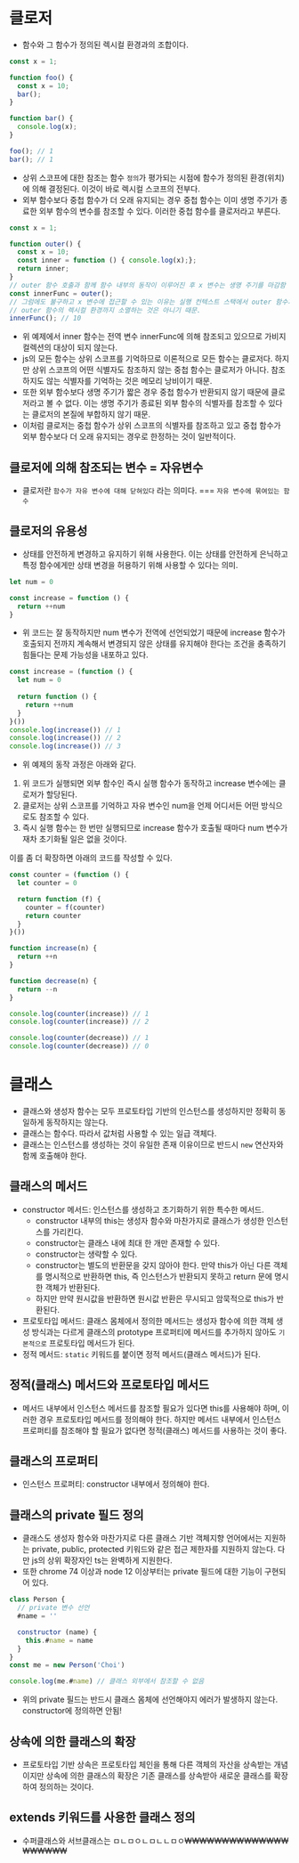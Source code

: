# 클로저
- 함수와 그 함수가 정의된 렉시컬 환경과의 조합이다.
```js
const x = 1;

function foo() {
  const x = 10;
  bar();
}

function bar() {
  console.log(x);
}

foo(); // 1
bar(); // 1
```
- 상위 스코프에 대한 참조는 함수 `정의`가 평가되는 시점에 함수가 정의된 환경(위치)에 의해 결정된다. 이것이 바로 렉시컬 스코프의 전부다. 
- 외부 함수보다 중첩 함수가 더 오래 유지되는 경우 중첩 함수는 이미 생명 주기가 종료한 외부 함수의 변수를 참조할 수 있다. 이러한 중첩 함수를 클로저라고 부른다. 

```js
const x = 1;

function outer() {
  const x = 10;
  const inner = function () { console.log(x);};
  return inner;
}
// outer 함수 호출과 함께 함수 내부의 동작이 이루어진 후 x 변수는 생명 주기를 마감함
const innerFunc = outer();
// 그럼에도 불구하고 x 변수에 접근할 수 있는 이유는 실행 컨텍스트 스택에서 outer 함수가 제거되지만
// outer 함수의 렉시컬 환경까지 소멸하는 것은 아니기 때문. 
innerFunc(); // 10
```
- 위 예제에서 inner 함수는 전역 변수 innerFunc에 의해 참조되고 있으므로 가비지 컬렉션의 대상이 되지 않는다. 
- js의 모든 함수는 상위 스코프를 기억하므로 이론적으로 모든 함수는 클로저다. 하지만 상위 스코프의 어떤 식별자도 참조하지 않는 중첩 함수는 클로저가 아니다. 참조하지도 않는 식별자를 기억하는 것은 메모리 낭비이기 때문. 
- 또한 외부 함수보다 생명 주기가 짧은 경우 중첩 함수가 반환되지 않기 때문에 클로저라고 볼 수 없다. 이는 생명 주기가 종료된 외부 함수의 식별자를 참조할 수 있다는 클로저의 본질에 부합하지 않기 때문. 
- 이처럼 클로저는 중첩 함수가 상위 스코프의 식별자를 참조하고 있고 중첩 함수가 외부 함수보다 더 오래 유지되는 경우로 한정하는 것이 일반적이다. 

## 클로저에 의해 참조되는 변수 = 자유변수
- 클로저란 `함수가 자유 변수에 대해 닫혀있다` 라는 의미다. === `자유 변수에 묶여있는 함수`

## 클로저의 유용성
- 상태를 안전하게 변경하고 유지하기 위해 사용한다. 이는 상태를 안전하게 은닉하고 특정 함수에게만 상태 변경을 허용하기 위해 사용할 수 있다는 의미.

```js
let num = 0

const increase = function () {
  return ++num
}
```
- 위 코드는 잘 동작하지만 num 변수가 전역에 선언되었기 때문에 increase 함수가 호출되지 전까지 계속해서 변경되지 않은 상태를 유지해야 한다는 조건을 충족하기 힘들다는 문제 가능성을 내포하고 있다. 

```js
const increase = (function () {
  let num = 0
  
  return function () {
    return ++num
  }
}())
console.log(increase()) // 1
console.log(increase()) // 2
console.log(increase()) // 3
```
- 위 예제의 동작 과정은 아래와 같다.
1. 위 코드가 실행되면 외부 함수인 즉시 실행 함수가 동작하고 increase 변수에는 클로저가 할당된다.
2. 클로저는 상위 스코프를 기억하고 자유 변수인 num을 언제 어디서든 어떤 방식으로도 참조할 수 있다. 
3. 즉시 실행 함수는 한 번만 실행되므로 increase 함수가 호출될 때마다 num 변수가 재차 초기화될 일은 없을 것이다. 

이를 좀 더 확장하면 아래의 코드를 작성할 수 있다. 
```js
const counter = (function () {
  let counter = 0

  return function (f) {
    counter = f(counter)
    return counter
  }
}())

function increase(n) {
  return ++n
}

function decrease(n) {
  return --n
}

console.log(counter(increase)) // 1
console.log(counter(increase)) // 2

console.log(counter(decrease)) // 1
console.log(counter(decrease)) // 0
```

# 클래스
- 클래스와 생성자 함수는 모두 프로토타입 기반의 인스턴스를 생성하지만 정확히 동일하게 동작하지는 않는다. 
- 클래스는 함수다. 따라서 값처럼 사용할 수 있는 일급 객체다. 
- 클래스는 인스턴스를 생성하는 것이 유일한 존재 이유이므로 반드시 `new` 연산자와 함께 호출해야 한다. 


## 클래스의 메서드
- constructor 메서드: 인스턴스를 생성하고 초기화하기 위한 특수한 메서드. 
  - constructor 내부의 this는 생성자 함수와 마찬가지로 클래스가 생성한 인스턴스를 가리킨다. 
  - constructor는 클래스 내에 최대 한 개만 존재할 수 있다. 
  - constructor는 생략할 수 있다.
  - constructor는 별도의 반환문을 갖지 않아야 한다. 만약 this가 아닌 다른 객체를 명시적으로 반환하면 this, 즉 인스턴스가 반환되지 못하고 return 문에 명시한 객체가 반환된다. 
  - 하지만 만약 원시값을 반환하면 원시값 반환은 무시되고 암묵적으로 this가 반환된다.
- 프로토타입 메서드: 클래스 몸체에서 정의한 메서드는 생성자 함수에 의한 객체 생성 방식과는 다르게 클래스의 prototype 프로퍼티에 메서드를 추가하지 않아도 `기본적으로` 프로토타입 메서드가 된다.
- 정적 메서드: `static` 키워드를 붙이면 정적 메서드(클래스 메서드)가 된다.

## 정적(클래스) 메서드와 프로토타입 메서드
- 메서드 내부에서 인스턴스 메서드를 참조할 필요가 있다면 this를 사용해야 하며, 이러한 경우 프로토타입 메서드를 정의해야 한다. 하지만 메서드 내부에서 인스턴스 프로퍼티를 참조해야 할 필요가 없다면 정적(클래스) 메서드를 사용하는 것이 좋다. 

## 클래스의 프로퍼티
- 인스턴스 프로퍼티: constructor 내부에서 정의해야 한다. 

## 클래스의 private 필드 정의 
- 클래스도 생성자 함수와 마찬가지로 다른 클래스 기반 객체지향 언어에서는 지원하는 private, public, protected 키워드와 같은 접근 제한자를 지원하지 않는다. 다만 js의 상위 확장자인 ts는 완벽하게 지원한다. 
- 또한 chrome 74 이상과 node 12 이상부터는 private 필드에 대한 기능이 구현되어 있다. 
```js
class Person {
  // private 변수 선언
  #name = ''

  constructor (name) {
    this.#name = name
  }
}
const me = new Person('Choi')

console.log(me.#name) // 클래스 외부에서 참조할 수 없음
```
- 위의 private 필드는 반드시 클래스 몸체에 선언해야지 에러가 발생하지 않는다. constructor에 정의하면 안됨!

## 상속에 의한 클래스의 확장
- 프로토타입 기반 상속은 프로토타입 체인을 통해 다른 객체의 자산을 상속받는 개념이지만 상속에 의한 클래스의 확장은 기존 클래스를 상속받아 새로운 클래스를 확장하여 정의하는 것이다. 

## extends 키워드를 사용한 클래스 정의
- 수퍼클래스와 서브클래스는 ㅁㄴㅁㅇㄴㅁㄴㄴㅁㅇ₩₩₩₩₩₩₩₩₩₩₩₩₩₩₩₩₩₩₩₩